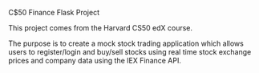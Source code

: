 C$50 Finance Flask Project

This project comes from the Harvard CS50 edX course.  

The purpose is to create a mock stock trading application which allows users to register/login and buy/sell stocks  using real time stock exchange prices and company data using the IEX Finance API.

